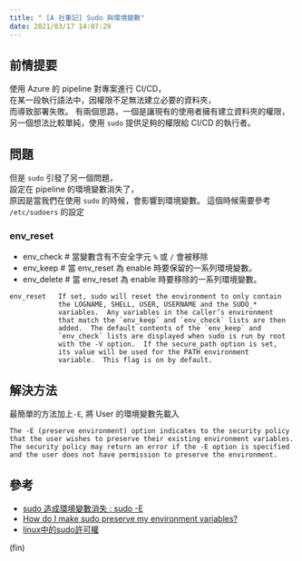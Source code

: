 ```yaml
---
title: " [A 社筆記] Sudo 與環境變數"
date: 2021/03/17 14:07:29
---
```


## 前情提要

使用 Azure 的 pipeline 對專案進行 CI/CD，  
在某一段執行語法中，因權限不足無法建立必要的資料夾，  
而導致部署失敗。
有兩個思路，一個是讓現有的使用者擁有建立資料夾的權限，  
另一個想法比較單純，使用 `sudo` 提供足夠的權限給 CI/CD 的執行者。

## 問題

但是 `sudo` 引發了另一個問題，  
設定在 pipeline 的環境變數消失了，  
原因是當我們在使用 `sudo` 的時候，會影響到環境變數。
這個時候需要參考 `/etc/sudoers` 的設定

### env_reset

- env_check # 當變數含有不安全字元 `%` 或 `/` 會被移除
- env_keep # 當 env_reset 為 enable 時要保留的一系列環境變數。
- env_delete # 當 env_reset 為 enable 時要移除的一系列環境變數。

```text
env_reset   If set, sudo will reset the environment to only contain
            the LOGNAME, SHELL, USER, USERNAME and the SUDO_*
            variables.  Any variables in the caller’s environment
            that match the `env_keep` and `env_check` lists are then
            added.  The default contents of the `env_keep` and
            `env_check` lists are displayed when sudo is run by root
            with the -V option.  If the secure_path option is set,
            its value will be used for the PATH environment
            variable.  This flag is on by default.
```

## 解決方法

最簡單的方法加上`-E`, 將 User 的環境變數先載入

```text
The -E (preserve environment) option indicates to the security policy 
that the user wishes to preserve their existing environment variables. 
The security policy may return an error if the -E option is specified 
and the user does not have permission to preserve the environment.
```

## 參考

- [sudo 造成環境變數消失 : sudo -E](https://www.puritys.me/docs-blog/article-392-sudo-%E9%80%A0%E6%88%90%E7%92%B0%E5%A2%83%E8%AE%8A%E6%95%B8%E6%B6%88%E5%A4%B1-:-sudo--E.html)
- [How do I make sudo preserve my environment variables?](https://superuser.com/questions/232231/how-do-i-make-sudo-preserve-my-environment-variables)
- [linux中的sudo許可權](https://www.itread01.com/content/1544986744.html)

(fin)
